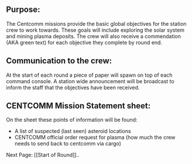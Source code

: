 ## Purpose:

The Centcomm missions provide the basic global objectives for the station crew to work towards. 
These goals will include exploring the solar system and mining plasma deposits.
The crew will also receive a commendation (AKA green text) for each objective they complete by round end.

## Communication to the crew:

At the start of each round a piece of paper will spawn on top of each command console. A station wide announcement will be broadcast to inform the staff that the objectives have been received.

## CENTCOMM Mission Statement sheet:

On the sheet these points of information will be found:

* A list of suspected (last seen) asteroid locations
* CENTCOMM official order request for plasma (how much the crew needs to send back to centcomm via cargo)

Next Page: [[Start of Round]]..

